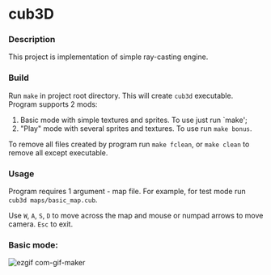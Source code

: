 # cub3D

### Description

This project is implementation of simple ray-casting engine.
 
### Build

 Run `make` in project root directory. This will create `cub3d` executable. Program supports 2 mods:

  1. Basic mode with simple textures and sprites. To use just run `make';
  2. "Play" mode with several sprites and textures. To use run `make bonus`.
 
 To remove all files created by program run `make fclean`, or `make clean` to remove all except executable.
 
### Usage

Program requires 1 argument - map file. For example, for test mode run `cub3d maps/basic_map.cub`.

Use `W`, `A`, `S`, `D` to move across the map and mouse or numpad arrows to move camera.
`Esc` to exit.


### Basic mode:
![ezgif com-gif-maker](https://user-images.githubusercontent.com/36854467/140530507-add7d1f6-7a54-4c4b-9347-3cf077d49d59.gif)
